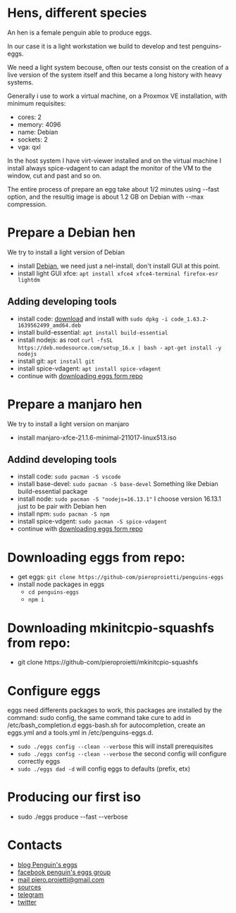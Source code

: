 # Hens, different species
An hen is a female penguin able to produce eggs. 

In our case it is a light workstation we build to develop and test penguins-eggs. 

We need a light system becouse, often our tests consist on the creation of a live version 
of the system itself and this became a long history with heavy systems.

Generally i use to work a virtual machine, on a Proxmox VE installation, with minimum requisites:
* cores: 2
* memory: 4096
* name: Debian
* sockets: 2
* vga: qxl

In the host system I have virt-viewer installed and on the virtual machine I install always spice-vdagent to 
can adapt the monitor of the VM to the window, cut and past and so on.

The entire process of prepare an egg take about 1/2 minutes using --fast option, and the resultig image is about 
1.2 GB on Debian with --max compression.


# Prepare a Debian hen
We try to install a light version of Debian
* install [Debian](https://cdimage.debian.org/debian-cd/current/amd64/iso-cd/debian-11.2.0-amd64-netinst.iso), we need just a nel-install, don't install GUI at this point.
* install light GUI xfce: ```apt install xfce4 xfce4-terminal firefox-esr lightdm```

## Adding developing tools
* install code: [download](https://code.visualstudio.com/download#) and install with ```sudo dpkg -i code_1.63.2-1639562499_amd64.deb```
* install build-essential: ```apt install build-essential```
* install nodejs: as root
```curl -fsSL https://deb.nodesource.com/setup_16.x | bash -```
```apt-get install -y nodejs```
* install git: ```apt install git```
* install spice-vdagent: ```apt install spice-vdagent```
* continue with [downloading eggs form repo](#downloading-eggs-from-repo)


# Prepare a manjaro hen
We try to install a light version on manjaro
* install manjaro-xfce-21.1.6-minimal-211017-linux513.iso

## Addind developing tools
* install code: ```sudo pacman -S vscode```
* install base-devel: ```sudo pacman -S base-devel``` Something like Debian build-essential package
* install node: ```sudo pacman -S "nodejs=16.13.1"``` I choose version 16.13.1 just to be pair with Debian hen
* install npm: ```sudo pacman -S npm```
* install spice-vdgent: ```sudo pacman -S spice-vdagent```
* continue with [downloading eggs form repo](#downloading-eggs-from-repo)

# Downloading eggs from repo:
* get eggs: ```git clone https://github-com/pieroproietti/penguins-eggs```
* install node packages in eggs
    * ```cd penguins-eggs```
    * ```npm i```
    
# Downloading mkinitcpio-squashfs from repo:
* git clone https://github-com/pieroproietti/mkinitcpio-squashfs

# Configure eggs
eggs need differents packages to work, this packages are installed by the command: sudo config, 
the same command take cure to add in /etc/bash_completion.d eggs-bash.sh for autocompletion,
create an eggs.yml and a tools.yml in /etc/penguins-eggs.d.

* ```sudo ./eggs config --clean --verbose``` this will install prerequisites
* ```sudo ./eggs config --clean --verbose``` the second config will configure correctly eggs
* ```sudo ./eggs dad -d``` will config eggs to defaults (prefix, etx)

# Producing our first iso
* sudo ./eggs produce --fast --verbose


# Contacts
* [blog Penguin's eggs](https://penguins-eggs.net)    
* [facebook penguin's eggs group](https://www.facebook.com/groups/128861437762355/)
* [mail piero.proietti@gmail.com](mailto://pieroproietti@gmail.com)
* [sources](https://github.com/pieroproietti/penguins-krill)
* [telegram](telegram.me/PieroProietti)
* [twitter](https://twitter.com/pieroproietti)





